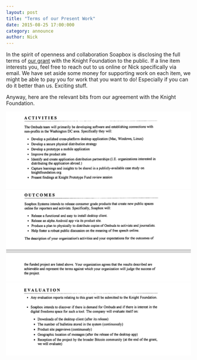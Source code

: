 ```yaml
---
layout: post
title: "Terms of our Present Work"
date: 2015-08-25 17:00:000
category: announce
author: Nick
---
```

In the spirit of openness and collaboration Soapbox is disclosing the full terms
of [our grant][grant] with the Knight Foundation to the public. If a line item interests 
you, feel free to reach out to us online or Nick specifically via email. 
We have set aside some money for supporting 
work on each item, we might be able to pay you for work that you want to do! 
Especially if you can do it better than us. Exciting stuff. 

Anyway, here are the relevant bits from our agreement with the Knight Foundation.

![Grant Activities](/res/knight/activities.png)
![Grant Outcomes](/res/knight/outcomes.png)
![Grant Evaluations](/res/knight/evals.png)

[grant]: http://knightfoundation.org/grants/201551198/
